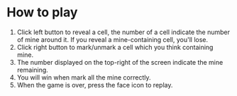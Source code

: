 # How to play
1. Click left button to reveal a cell, the number of a cell indicate the number of mine around it. If you reveal a mine-containing cell, you'll lose.
2. Click right button to mark/unmark a cell which you think containing mine.
3. The number displayed on the top-right of the screen indicate the mine remaining.
4. You will win when mark all the mine correctly.
5. When the game is over, press the face icon to replay.

